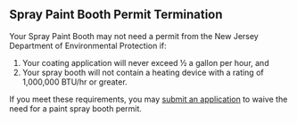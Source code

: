 ## Spray Paint Booth Permit Termination

Your Spray Paint Booth may not need a permit from the New Jersey Department of Environmental Protection if:

1. Your coating application will never exceed ½ a gallon per hour, and
2. Your spray booth will not contain a heating device with a rating of 1,000,000 BTU/hr or greater.

If you meet these requirements, you may [submit an application](https://www.nj.gov/dep/enforcement/docs/autobody-exemption-form-08162016.pdf) to waive the need for a paint spray booth permit.

